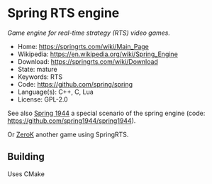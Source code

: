 # Spring RTS engine

_Game engine for real-time strategy (RTS) video games._

- Home: https://springrts.com/wiki/Main_Page
- Wikipedia: https://en.wikipedia.org/wiki/Spring_Engine
- Download: https://springrts.com/wiki/Download
- State: mature
- Keywords: RTS
- Code: https://github.com/spring/spring
- Language(s): C++, C, Lua
- License: GPL-2.0

See also [Spring 1944](http://spring1944.net/) a special scenario of the spring engine (code: https://github.com/spring1944/spring1944).

Or [ZeroK](http://zero-k.info/) another game using SpringRTS.

## Building

Uses CMake
